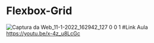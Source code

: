 # Flexbox-Grid
![Captura da Web_11-1-2022_162942_127 0 0 1](https://user-images.githubusercontent.com/38596921/149010182-f41cdf62-afdc-42a2-baf2-83f4c046c110.jpeg)
#Link Aula https://youtu.be/x-4z_u8LcGc
